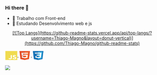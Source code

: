 ### Hi there 👋



- 🔭 Trabalho com Front-end
- 🌱 Estudando  Desenvolvimento web e js
 
<div align="center">
  <a href="https://github.com/Thiago-Magno">
[![Top Langs](https://github-readme-stats.vercel.app/api/top-langs/?username=Thiago-Magno&layout=donut-vertical)](https://github.com/Thiago-Magno/github-readme-stats)
 
</div>

  <div style="display: inline_block"><br>
  <img align="center" alt="Rafa-Js" height="30" width="40" src="https://raw.githubusercontent.com/devicons/devicon/master/icons/javascript/javascript-plain.svg">
  <img align="center" alt="Rafa-HTML" height="30" width="40" src="https://raw.githubusercontent.com/devicons/devicon/master/icons/html5/html5-original.svg">
  <img align="center" alt="Rafa-CSS" height="30" width="40" src="https://raw.githubusercontent.com/devicons/devicon/master/icons/css3/css3-original.svg">
  </div>
  
 <div> <br>
  <a href="https://www.linkedin.com/in/thiago-magno-5b3a82150/" target="_blank"><img src="https://img.shields.io/badge/-LinkedIn-%230077B5?style=for-the-badge&logo=linkedin&logoColor=white" target="_blank"></a> 
 
</div>
